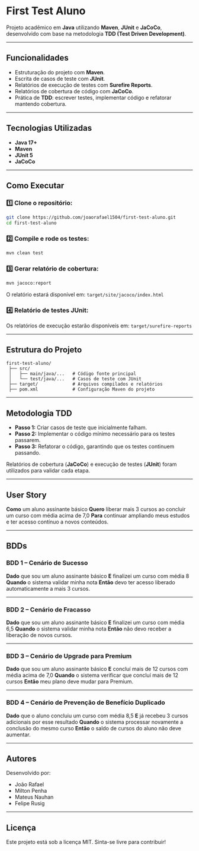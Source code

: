 # First Test Aluno

Projeto acadêmico em **Java** utilizando **Maven**, **JUnit** e **JaCoCo**, desenvolvido com base na metodologia **TDD (Test Driven Development)**.

---

##  Funcionalidades

* Estruturação do projeto com **Maven**.
* Escrita de casos de teste com **JUnit**.
* Relatórios de execução de testes com **Surefire Reports**.
* Relatórios de cobertura de código com **JaCoCo**.
* Prática de **TDD**: escrever testes, implementar código e refatorar mantendo cobertura.

---

##  Tecnologias Utilizadas

* **Java 17+**
* **Maven**
* **JUnit 5**
* **JaCoCo**

---

##  Como Executar

### 1️⃣ Clone o repositório:

```sh
git clone https://github.com/joaorafael1504/first-test-aluno.git
cd first-test-aluno
```

### 2️⃣ Compile e rode os testes:

```sh
mvn clean test
```

### 3️⃣ Gerar relatório de cobertura:

```sh
mvn jacoco:report
```

O relatório estará disponível em:
 `target/site/jacoco/index.html`

### 4️⃣ Relatório de testes JUnit:

Os relatórios de execução estarão disponíveis em:
 `target/surefire-reports`

---

##  Estrutura do Projeto

```plaintext
first-test-aluno/
 ├── src/
 │   ├── main/java/...   # Código fonte principal
 │   └── test/java/...   # Casos de teste com JUnit
 ├── target/             # Arquivos compilados e relatórios
 ├── pom.xml             # Configuração Maven do projeto
```

---

##  Metodologia TDD

* **Passo 1:** Criar casos de teste que inicialmente falham.
* **Passo 2:** Implementar o código mínimo necessário para os testes passarem.
* **Passo 3:** Refatorar o código, garantindo que os testes continuem passando.

Relatórios de cobertura (**JaCoCo**) e execução de testes (**JUnit**) foram utilizados para validar cada etapa.

---

##  User Story

**Como** um aluno assinante básico
**Quero** liberar mais 3 cursos ao concluir um curso com média acima de 7,0
**Para** continuar ampliando meus estudos e ter acesso contínuo a novos conteúdos.

---

##  BDDs

### BDD 1 – Cenário de Sucesso

**Dado** que sou um aluno assinante básico
**E** finalizei um curso com média 8
**Quando** o sistema validar minha nota
**Então** devo ter acesso liberado automaticamente a mais 3 cursos.

---

### BDD 2 – Cenário de Fracasso

**Dado** que sou um aluno assinante básico
**E** finalizei um curso com média 6,5
**Quando** o sistema validar minha nota
**Então** não devo receber a liberação de novos cursos.

---

### BDD 3 – Cenário de Upgrade para Premium

**Dado** que sou um aluno assinante básico
**E** concluí mais de 12 cursos com média acima de 7,0
**Quando** o sistema verificar que concluí mais de 12 cursos
**Então** meu plano deve mudar para Premium.

---

### BDD 4 – Cenário de Prevenção de Benefício Duplicado

**Dado** que o aluno concluiu um curso com média 8,5
**E** já recebeu 3 cursos adicionais por esse resultado
**Quando** o sistema processar novamente a conclusão do mesmo curso
**Então** o saldo de cursos do aluno não deve aumentar.

---

##  Autores

Desenvolvido por:

* João Rafael
* Milton Penha
* Mateus Nauhan
* Felipe Rusig

---

##  Licença

Este projeto está sob a licença MIT.
Sinta-se livre para contribuir! 
